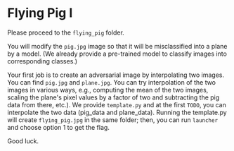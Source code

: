 # Flying Pig I
Please proceed to the `flying_pig` folder.

You will modify the `pig.jpg` image so that it will be misclassified into a plane by a model. (We already provide a pre-trained model to classify images into corresponding classes.)

Your first job is to create an adversarial image by interpolating two images. You can find `pig.jpg` and `plane.jpg`. You can try interpolation of the two images in various ways, e.g., computing the mean of the two images, scaling the plane's pixel values by a factor of two and subtracting the pig data from there, etc.). We provide `template.py` and at the first `TODO`, you can interpolate the two data (pig_data and plane_data). Running the template.py will create `flying_pig.jpg` in the same folder; then, you can run `launcher` and choose option 1 to get the flag.

Good luck.
